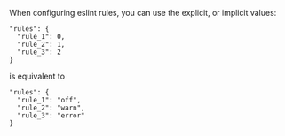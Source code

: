 When configuring eslint rules, you can use the explicit, or implicit values:

```
"rules": {
  "rule_1": 0,
  "rule_2": 1,
  "rule_3": 2
}
```

is equivalent to 

```
"rules": {
  "rule_1": "off",
  "rule_2": "warn",
  "rule_3": "error"
}
```

